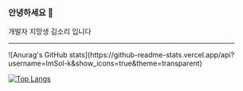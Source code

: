 ### 안녕하세요 👋
<p>개발자 지망생 김소리 입니다</p>
<hr width = "90%">
<div>
![Anurag's GitHub stats](https://github-readme-stats.vercel.app/api?username=ImSol-k&show_icons=true&theme=transparent)

<br>

[![Top Langs](https://github-readme-stats.vercel.app/api/top-langs/?username=ImSol-k&layout=compact)](https://github.com/anuraghazra/github-readme-stats)
</div>

<!--
**ImSol-k/ImSol-k** is a ✨ _special_ ✨ repository because its `README.md` (this file) appears on your GitHub profile.

Here are some ideas to get you started:

- 🔭 I’m currently working on ...
- 🌱 I’m currently learning ...
- 👯 I’m looking to collaborate on ...
- 🤔 I’m looking for help with ...
- 💬 Ask me about ...
- 📫 How to reach me: ...
- 😄 Pronouns: ...
- ⚡ Fun fact: ...
-->
